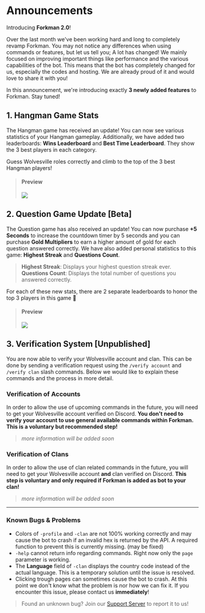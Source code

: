 # Announcements

Introducing **Forkman 2.0**!

Over the last month we've been working hard and long to completely revamp Forkman. You may not notice any differences when using commands or features, but let us tell you; A lot has changed! We mainly focused on improving important things like performance and the various capabilities of the bot. This means that the bot has completely changed for us, especially the codes and hosting. We are already proud of it and would love to share it with you!

In this announcement, we're introducing exactly **3 newly added features** to Forkman. Stay tuned!

## 1. Hangman Game Stats
The Hangman game has received an update! You can now see various statistics of your Hangman gameplay. Additionally, we have added two leaderboards: **Wins Leaderboard** and **Best Time Leaderboard**. They show the 3 best players in each category.

Guess Wolvesville roles correctly and climb to the top of the 3 best Hangman players!
> #### Preview
> ![](https://github.com/xNickyDev/Forkman/assets/111157596/96ab795d-e288-4618-8c11-6f62a0667f0d)

## 2. Question Game Update [Beta]
The Question game has also received an update! You can now purchase **+5 Seconds** to increase the countdown timer by 5 seconds and you can purchase **Gold Multipliers** to earn a higher amount of gold for each question answered correctly. We have also added personal statistics to this game: **Highest Streak** and **Questions Count**.

> **Highest Streak**: Displays your highest question streak ever.\
> **Questions Count**: Displays the total number of questions you answered correctly.

For each of these new stats, there are 2 separate leaderboards to honor the top 3 players in this game 🥇

> #### Preview
> ![](https://github.com/xNickyDev/Forkman/assets/111157596/62e164de-b8a5-4153-bafa-ee9913da1d9c)

## 3. Verification System [Unpublished]
You are now able to verify your Wolvesville account and clan. This can be done by sending a verification request using the `/verify account` and `/verify clan` slash commands. Below we would like to explain these commands and the process in more detail.

### Verification of Accounts
In order to allow the use of upcoming commands in the future, you will need to get your Wolvesville account verified on Discord. **You don't need to verify your account to use general available commands within Forkman. This is a voluntary but recommended step!**
> *more information will be added soon*

### Verification of Clans
In order to allow the use of clan related commands in the future, you will need to get your Wolvesville account **and** clan verified on Discord. **This step is voluntary and only required if Forkman is added as bot to your clan!**
> *more information will be added soon*

---
### Known Bugs & Problems
- Colors of `-profile` and `-clan` are not 100% working correctly and may cause the bot to crash if an invalid hex is returned by the API. A required function to prevent this is currently missing. (may be fixed)
- `-help` cannot return info regarding commands. Right now only the `page` parameter is working.
- The **Language** field of `-clan` displays the country code instead of the actual language. This is a temporary solution until the issue is resolved.
- Clicking trough pages can sometimes cause the bot to crash. At this point we don't know what the problem is nor how we can fix it. If you encounter this issue, please contact us **immediately**!
> Found an unknown bug? Join our [Support Server](https://discord.gg/DEEZY5cwpy) to report it to us!
